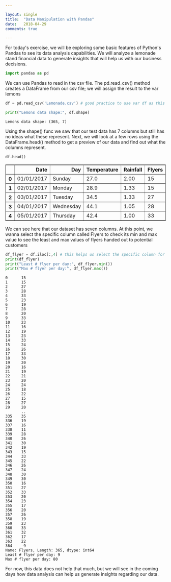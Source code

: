 ```yaml
---

layout: single
title:  "Data Manipulation with Pandas"
date:   2018-04-29
comments: true

---
```



For today's exercise, we will be exploring some basic features of Python's Pandas to see its data analysis capabilities. We will analyze a lemonade stand financial data to generate insights that will help us with our business decisions.


```python
import pandas as pd
```

We can use Pandas to read in the csv file. The pd.read_csv() method creates a DataFrame from our csv file; we will assign the result to the var lemons


```python
df = pd.read_csv('Lemonade.csv') # good practice to use var df as this is a dataframe 
```


```python
print("Lemons data shape:", df.shape)
```

    Lemons data shape: (365, 7)


Using the shape() func we saw that our test data has 7 columns but still has no ideas what these represent. Next, we will look at a few rows using the DataFrame.head() method to get a preview of our data and find out what the columns represent.




```python
df.head()
```




<div>
<style scoped>
    .dataframe tbody tr th:only-of-type {
        vertical-align: middle;
    }

    .dataframe tbody tr th {
        vertical-align: top;
    }

    .dataframe thead th {
        text-align: right;
    }
</style>
<table border="1" class="dataframe">
  <thead>
    <tr style="text-align: right;">
      <th></th>
      <th>Date</th>
      <th>Day</th>
      <th>Temperature</th>
      <th>Rainfall</th>
      <th>Flyers</th>
      <th>Price</th>
      <th>Sales</th>
    </tr>
  </thead>
  <tbody>
    <tr>
      <th>0</th>
      <td>01/01/2017</td>
      <td>Sunday</td>
      <td>27.0</td>
      <td>2.00</td>
      <td>15</td>
      <td>0.3</td>
      <td>10</td>
    </tr>
    <tr>
      <th>1</th>
      <td>02/01/2017</td>
      <td>Monday</td>
      <td>28.9</td>
      <td>1.33</td>
      <td>15</td>
      <td>0.3</td>
      <td>13</td>
    </tr>
    <tr>
      <th>2</th>
      <td>03/01/2017</td>
      <td>Tuesday</td>
      <td>34.5</td>
      <td>1.33</td>
      <td>27</td>
      <td>0.3</td>
      <td>15</td>
    </tr>
    <tr>
      <th>3</th>
      <td>04/01/2017</td>
      <td>Wednesday</td>
      <td>44.1</td>
      <td>1.05</td>
      <td>28</td>
      <td>0.3</td>
      <td>17</td>
    </tr>
    <tr>
      <th>4</th>
      <td>05/01/2017</td>
      <td>Thursday</td>
      <td>42.4</td>
      <td>1.00</td>
      <td>33</td>
      <td>0.3</td>
      <td>18</td>
    </tr>
  </tbody>
</table>
</div>



We can see here that our dataset has seven columns. At this point, we wanna select the specific column called Flyers to check its min and max value to see the least and max values of flyers handed out to potential customers


```python
df_flyer = df.iloc[:,4] # this helps us select the specific column for flyers
print(df_flyer)
print("Least # flyer per day:", df_flyer.min())
print("Max # flyer per day:", df_flyer.max())
```

    0      15
    1      15
    2      27
    3      28
    4      33
    5      23
    6      19
    7      28
    8      20
    9      33
    10     23
    11     16
    12     19
    13     23
    14     33
    15     24
    16     26
    17     33
    18     30
    19     20
    20     16
    21     19
    22     21
    23     20
    24     24
    25     18
    26     22
    27     15
    28     27
    29     20
           ..
    335    35
    336    19
    337    16
    338    11
    339    28
    340    26
    341    30
    342    19
    343    15
    344    33
    345    22
    346    26
    347    24
    348    30
    349    30
    350    16
    351    27
    352    33
    353    20
    354    23
    355    17
    356    20
    357    26
    358    19
    359    23
    360    33
    361    32
    362    17
    363    22
    364     9
    Name: Flyers, Length: 365, dtype: int64
    Least # flyer per day: 9
    Max # flyer per day: 80


For now, this data does not help that much, but we will see in the coming days how data analysis can help us generate insights regarding our data.
